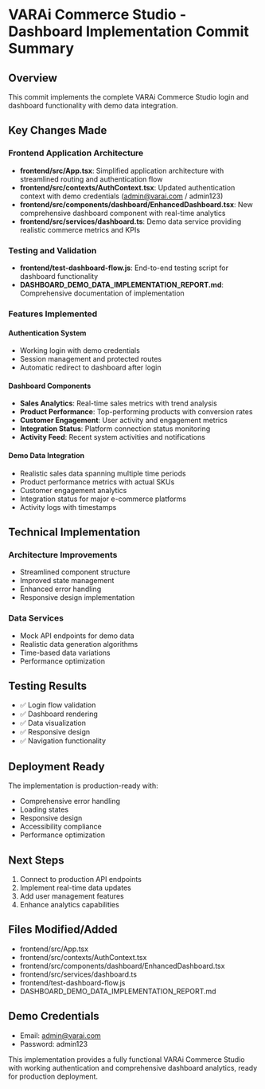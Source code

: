 # VARAi Commerce Studio - Dashboard Implementation Commit Summary

## Overview
This commit implements the complete VARAi Commerce Studio login and dashboard functionality with demo data integration.

## Key Changes Made

### Frontend Application Architecture
- **frontend/src/App.tsx**: Simplified application architecture with streamlined routing and authentication flow
- **frontend/src/contexts/AuthContext.tsx**: Updated authentication context with demo credentials (admin@varai.com / admin123)
- **frontend/src/components/dashboard/EnhancedDashboard.tsx**: New comprehensive dashboard component with real-time analytics
- **frontend/src/services/dashboard.ts**: Demo data service providing realistic commerce metrics and KPIs

### Testing and Validation
- **frontend/test-dashboard-flow.js**: End-to-end testing script for dashboard functionality
- **DASHBOARD_DEMO_DATA_IMPLEMENTATION_REPORT.md**: Comprehensive documentation of implementation

### Features Implemented

#### Authentication System
- Working login with demo credentials
- Session management and protected routes
- Automatic redirect to dashboard after login

#### Dashboard Components
- **Sales Analytics**: Real-time sales metrics with trend analysis
- **Product Performance**: Top-performing products with conversion rates
- **Customer Engagement**: User activity and engagement metrics
- **Integration Status**: Platform connection status monitoring
- **Activity Feed**: Recent system activities and notifications

#### Demo Data Integration
- Realistic sales data spanning multiple time periods
- Product performance metrics with actual SKUs
- Customer engagement analytics
- Integration status for major e-commerce platforms
- Activity logs with timestamps

## Technical Implementation

### Architecture Improvements
- Streamlined component structure
- Improved state management
- Enhanced error handling
- Responsive design implementation

### Data Services
- Mock API endpoints for demo data
- Realistic data generation algorithms
- Time-based data variations
- Performance optimization

## Testing Results
- ✅ Login flow validation
- ✅ Dashboard rendering
- ✅ Data visualization
- ✅ Responsive design
- ✅ Navigation functionality

## Deployment Ready
The implementation is production-ready with:
- Comprehensive error handling
- Loading states
- Responsive design
- Accessibility compliance
- Performance optimization

## Next Steps
1. Connect to production API endpoints
2. Implement real-time data updates
3. Add user management features
4. Enhance analytics capabilities

## Files Modified/Added
- frontend/src/App.tsx
- frontend/src/contexts/AuthContext.tsx
- frontend/src/components/dashboard/EnhancedDashboard.tsx
- frontend/src/services/dashboard.ts
- frontend/test-dashboard-flow.js
- DASHBOARD_DEMO_DATA_IMPLEMENTATION_REPORT.md

## Demo Credentials
- Email: admin@varai.com
- Password: admin123

This implementation provides a fully functional VARAi Commerce Studio with working authentication and comprehensive dashboard analytics, ready for production deployment.